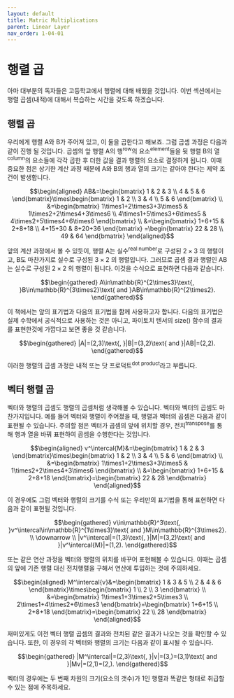 ```yaml
---
layout: default
title: Matric Multiplications
parent: Linear Layer
nav_order: 1-04-01
---
```


# 행렬 곱

아마 대부분의 독자들은 고등학교에서 행렬에 대해 배웠을 것입니다.
이번 섹션에서는 행렬 곱셈(내적)에 대해서 복습하는 시간을 갖도록 하겠습니다.

## 행렬 곱

우리에게 행렬 A와 B가 주어져 있고, 이 둘을 곱한다고 해보죠.
그럼 곱셈 과정은 다음과 같이 진행 될 것입니다.
곱셈의 앞 행렬 A의 행<sup>row</sup>의 요소<sup>element</sup>들을 뒷 행렬 B의 열<sup>column</sup>의 요소들에 각각 곱한 후 더한 값을 결과 행렬의 요소로 결정하게 됩니다.
이때 중요한 점은 상기한 계산 과정 때문에 A와 B의 행과 열의 크기는 같아야 한다는 제약 조건이 발생합니다.

$$\begin{aligned}
AB&=\begin{bmatrix}
    1 & 2 & 3 \\
    4 & 5 & 6
\end{bmatrix}\times\begin{bmatrix}
    1 & 2 \\
    3 & 4 \\
    5 & 6
\end{bmatrix} \\
&=\begin{bmatrix}
    1\times1+2\times3+3\times5 & 1\times2+2\times4+3\times6 \\
    4\times1+5\times3+6\times5 & 4\times2+5\times4+6\times6
\end{bmatrix} \\
&=\begin{bmatrix}
    1+6+15 & 2+8+18 \\
    4+15+30 & 8+20+36
\end{bmatrix}
=\begin{bmatrix}
    22 & 28 \\
    49 & 64
\end{bmatrix}
\end{aligned}$$

앞의 계산 과정에서 볼 수 있듯이, 행렬 A는 실수<sup>real number</sup>로 구성된 $2\times3$ 의 행렬이고, B도 마찬가지로 실수로 구성된 $3\times2$ 의 행렬입니다.
그러므로 곱셈 결과 행렬인 AB는 실수로 구성된 $2\times2$ 의 행렬이 됩니다.
이것을 수식으로 표현하면 다음과 같습니다.

$$\begin{gathered}
A\in\mathbb{R}^{2\times3}\text{, }B\in\mathbb{R}^{3\times2}\text{ and }AB\in\mathbb{R}^{2\times2}.
\end{gathered}$$

이 책에서는 앞의 표기법과 다음의 표기법을 함께 사용하고자 합니다.
다음의 표기법은 실제 수학에서 공식적으로 사용하는 것은 아니고, 파이토치 텐서의 size() 함수의 결과를 표현한것에 가깝다고 보면 좋을 것 같습니다.

$$\begin{gathered}
|A|=(2,3)\text{, }|B|=(3,2)\text{ and }|AB|=(2,2).
\end{gathered}$$

이러한 행렬의 곱셈 과정은 내적 또는 닷 프로덕트<sup>dot product</sup>라고 부릅니다.

## 벡터 행렬 곱

벡터와 행렬의 곱셈도 행렬의 곱셈처럼 생각해볼 수 있습니다.
벡터와 벡터의 곱셈도 마찬가지입니다.
예를 들어 벡터와 행렬이 주어졌을 때, 행렬과 벡터의 곱셈은 다음과 같이 표현될 수 있습니다.
주의할 점은 벡터가 곱셈의 앞에 위치할 경우, 전치<sup>transpose</sup>를 통해 행과 열을 바꿔 표현하여 곱셈을 수행한다는 것입니다.

$$\begin{aligned}
v^\intercal{M}&=\begin{bmatrix}
    1 & 2 & 3
\end{bmatrix}\times\begin{bmatrix}
    1 & 2 \\
    3 & 4 \\
    5 & 6
\end{bmatrix} \\
&=\begin{bmatrix}
    1\times1+2\times3+3\times5 & 1\times2+2\times4+3\times6
\end{bmatrix} \\
&=\begin{bmatrix}
    1+6+15 & 2+8+18
\end{bmatrix}=\begin{bmatrix}
    22 & 28
\end{bmatrix}
\end{aligned}$$

이 경우에도 그럼 벡터와 행렬의 크기를 수식 또는 우리만의 표기법을 통해 표현하면 다음과 같이 표현될 것입니다.

$$\begin{gathered}
v\in\mathbb{R}^3\text{, }v^\intercal\in\mathbb{R}^{1\times3}\text{ and }M\in\mathbb{R}^{3\times2}. \\
\downarrow \\
|v^\intercal|=(1,3)\text{, }|M|=(3,2)\text{ and }|v^\intercal{M}|=(1,2).
\end{gathered}$$

또는 같은 연산 과정을 벡터와 행렬의 위치를 바꾸어 표현해볼 수 있습니다.
이때는 곱셈의 앞에 기존 행렬 대신 전치행렬을 구해서 연산에 투입하는 것에 주의하세요.

$$\begin{aligned}
M^\intercal{v}&=\begin{bmatrix}
    1 & 3 & 5 \\
    2 & 4 & 6
\end{bmatrix}\times\begin{bmatrix}
    1 \\
    2 \\
    3
\end{bmatrix} \\
&=\begin{bmatrix}
    1\times1+3\times2+5\times3 \\
    2\times1+4\times2+6\times3
\end{bmatrix}=\begin{bmatrix}
    1+6+15 \\
    2+8+18
\end{bmatrix}=\begin{bmatrix}
    22 \\
    28
\end{bmatrix}
\end{aligned}$$

재미있게도 이전 벡터 행렬 곱셈의 결과와 전치된 같은 결과가 나오는 것을 확인할 수 있습니다.
또한, 이 경우의 각 벡터와 행렬의 크기는 다음과 같이 표시될 수 있습니다.

$$\begin{gathered}
|M^\intercal|=(2,3)\text{, }|v|=(3,)=(3,1)\text{ and }|Mv|=(2,1)=(2,).
\end{gathered}$$

벡터의 경우에는 두 번째 차원의 크기(요소의 갯수)가 1인 행렬과 똑같은 형태로 취급할 수 있는 점에 주목하세요.

